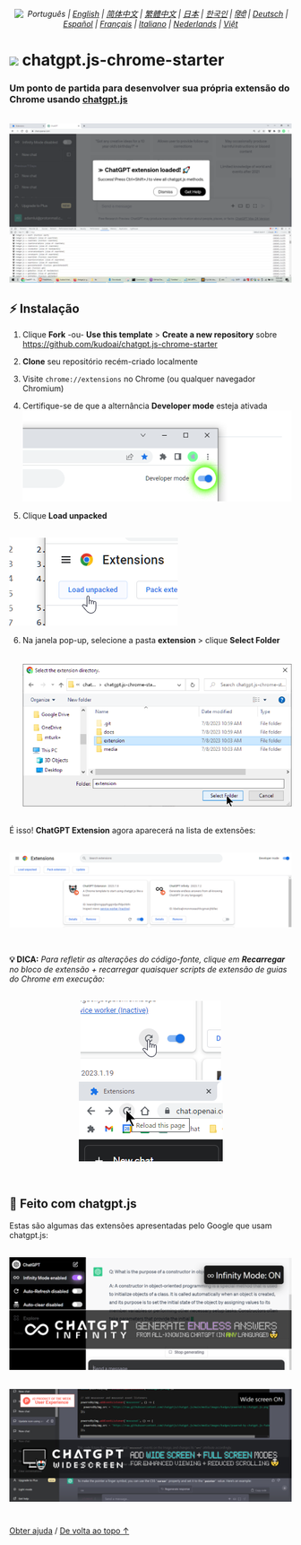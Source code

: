 <div align="center">
    <h6>
        <a href="../"><img height=15 style="margin: 0 3px -2px" src="https://raw.githubusercontent.com/kudoai/chatgpt.js/0fc3060273fcff77d3e2ff968d5c74acdab62beb/media/images/icons/earth-americas-icon32.svg"></a> Português | <a href="../..#readme">English</a> | <a href="../zh-cn#readme">简体中文</a> | <a href="../zh-tw#readme">繁體中文</a> | <a href="../ja#readme">日本</a> | <a href="../ko#readme">한국인</a> | <a href="../hi#readme">हिंदी</a> | <a href="../de#readme">Deutsch</a> | <a href="../es#readme">Español</a> | <a href="../fr#readme">Français</a> | <a href="../it#readme">Italiano</a> | <a href="../nl#readme">Nederlands</a> | <a href="../vi#readme">Việt</a>
    </h6>
</div>

# <img height=21 src="https://www.google.com/chrome/static/images/favicons/apple-icon-60x60.png"> chatgpt.js-chrome-starter

<h3>Um ponto de partida para desenvolver sua própria extensão do Chrome usando <a href="https://github.com/kudoai/chatgpt.js">chatgpt.js</a></h3>

<br>

<img src="../../media/images/screenshots/extension-loaded.png">

## ⚡ Instalação

1. Clique **Fork** -ou- **Use this template** > **Create a new repository** sobre https://github.com/kudoai/chatgpt.js-chrome-starter

2. **Clone** seu repositório recém-criado localmente

3. Visite `chrome://extensions` no Chrome (ou qualquer navegador Chromium)

4. Certifique-se de que a alternância **Developer mode** esteja ativada<br>
![](../../media/images/screenshots/developer-mode-toggle.png)

5. Clique **Load unpacked**<br><br>
<img src="../../media/images/screenshots/load-unpacked-button.png">
<br>

6. Na janela pop-up, selecione a pasta **extension** > clique **Select Folder**<br><br><br>
<img src="../../media/images/screenshots/select-extension-folder.png"><br><br>

É isso! **ChatGPT Extension** agora aparecerá na lista de extensões:

<br>

<img src="../../media/images/screenshots/chatgpt-extension-in-list.png">

<p><br>

**💡 DICA:** _Para refletir as alterações do código-fonte, clique em **Recarregar** no bloco de extensão + recarregar quaisquer scripts de extensão de guias do Chrome em execução:_

<div align="center">

<br>

<img src="../../media/images/screenshots/reload-extension-button.png">
<img src="../../media/images/screenshots/reload-page-button.png">

<p><br>

</div>

## 🤖 Feito com chatgpt.js

Estas são algumas das extensões apresentadas pelo Google que usam chatgpt.js:

<div align="center">

<br>


<a href="https://chatgptinfinity.com" target="_blank" rel="noopener">
    <img width=777 src="https://raw.githubusercontent.com/adamlui/chatgpt-infinity/main/chrome/media/images/tiles/marquee-promo-tile-1400x560.png">
</a>

<p><br>

<a href="https://chatgptwidescreen.com" target="_blank" rel="noopener">
    <img width=777 src="https://raw.githubusercontent.com/adamlui/chatgpt-widescreen/main/chrome/media/images/tiles/marquee-promo-tile-1400x560.png">
</a>

</div>

#

<a href="https://github.com/kudoai/chatgpt.js-chrome-starter/issues">Obter ajuda</a> / <a href="#">De volta ao topo ↑</a>
